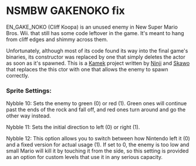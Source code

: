 # NSMBW GAKENOKO fix

EN_GAKE_NOKO (Cliff Koopa) is an unused enemy in New Super Mario Bros. Wii. that still has some code leftover in the game. It's meant to hang from cliff edges and shimmy across them.

Unfortunately, although most of its code found its way into the final game's binaries, its constructor was replaced by one that simply deletes the actor as soon as it's spawned. This is a [Kamek](https://github.com/Treeki/Kamek) project written by [Ninji](https://github.com/Treeki/) and [Skawo](https://github.com/skawo) that replaces the this ctor with one that allows the enemy to spawn correctly.

### Sprite Settings:

Nybble 10: Sets the enemy to green (0) or red (1). Green ones will continue past the ends of the rock and fall off, and red ones turn around and go the other way instead.

Nybble 11: Sets the initial direction to left (0) or right (1).

Nybble 12: This option allows you to switch between how Nintendo left it (0) and a fixed version for actual usage (1). If set to 0, the enemy is too low and small Mario will kill it by touching it from the side, so this setting is provided as an option for custom levels that use it in any serious capacity.